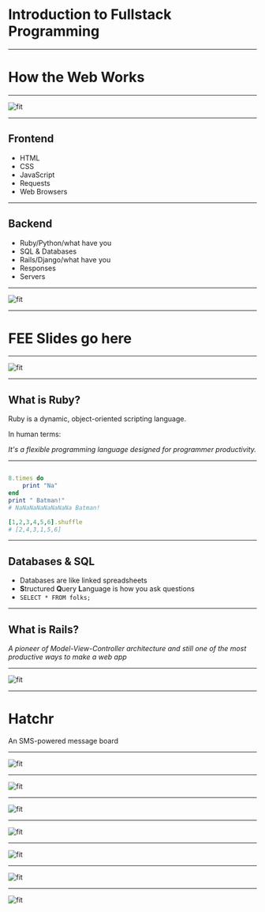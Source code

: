 # Introduction to Fullstack Programming

---

# How the Web Works

---

![fit](http://tiy-crash-courses.s3.amazonaws.com/request-response.png)

---

## Frontend

- HTML
- CSS
- JavaScript
- Requests
- Web Browsers

---

## Backend

- Ruby/Python/what have you
- SQL & Databases
- Rails/Django/what have you
- Responses
- Servers

---

![fit](http://tiy-crash-courses.s3.amazonaws.com/request.png)

---

# FEE Slides go here

---

![fit](http://tiy-crash-courses.s3.amazonaws.com/response.png)

---

## What is Ruby?

Ruby is a dynamic, object-oriented scripting language.

In human terms:

*It's a flexible programming language designed for programmer productivity.*

---

```ruby

8.times do
	print "Na"
end
print " Batman!"
# NaNaNaNaNaNaNaNa Batman!

[1,2,3,4,5,6].shuffle
# [2,4,3,1,5,6]
```

---

## Databases & SQL

- Databases are like linked spreadsheets
- **S**tructured **Q**uery **L**anguage is how you ask questions
- `SELECT * FROM folks;`

---

## What is Rails?

*A pioneer of Model-View-Controller architecture and still one of the most productive ways to make a web app*

---

![fit](https://tiy-learn-content.s3.amazonaws.com/a6bfc7fb-mvc.png)

---

# Hatchr

An SMS-powered message board

---

![fit](http://tiy-crash-courses.s3.amazonaws.com/Crash%20Course%20-%20TIY%20Overview%20Simplified.001.jpeg)

---

![fit](http://tiy-crash-courses.s3.amazonaws.com/Crash%20Course%20-%20TIY%20Overview%20Simplified.002.jpeg)

---

![fit](http://tiy-crash-courses.s3.amazonaws.com/Crash%20Course%20-%20TIY%20Overview%20Simplified.003.jpeg)

---

![fit](http://tiy-crash-courses.s3.amazonaws.com/Crash%20Course%20-%20TIY%20Overview%20Simplified.004.jpeg)

---

![fit](http://tiy-crash-courses.s3.amazonaws.com/Crash%20Course%20-%20TIY%20Overview%20Simplified.005.jpeg)

---

![fit](http://tiy-crash-courses.s3.amazonaws.com/Crash%20Course%20-%20TIY%20Overview%20Simplified.006.jpeg)

---

![fit](http://tiy-crash-courses.s3.amazonaws.com/Crash%20Course%20-%20TIY%20Overview%20Simplified.007.jpeg)


